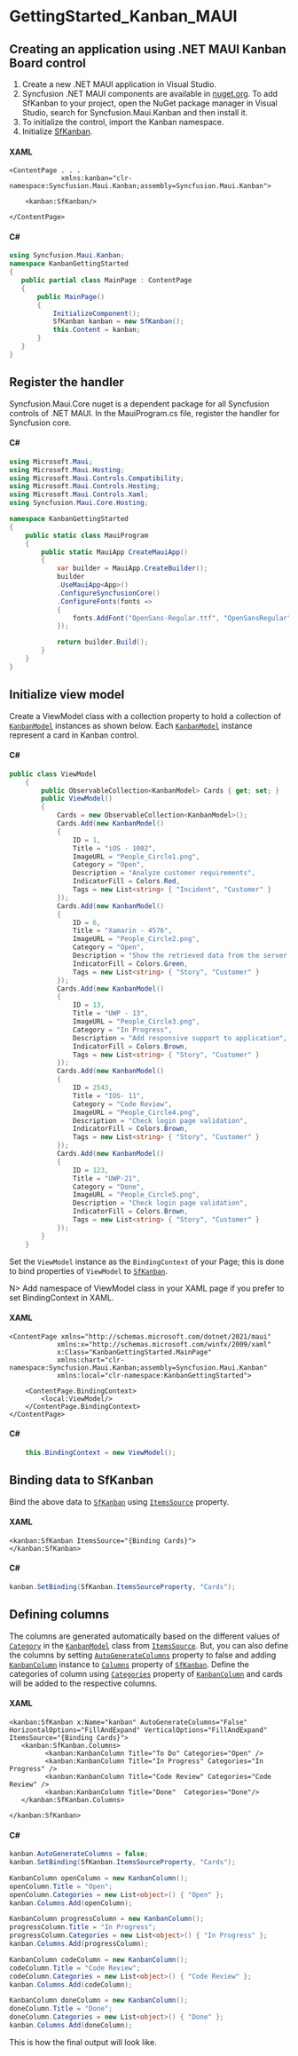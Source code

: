 # GettingStarted_Kanban_MAUI
## Creating an application using .NET MAUI Kanban Board control

1. Create a new .NET MAUI application in Visual Studio.
2. Syncfusion .NET MAUI components are available in [nuget.org](https://www.nuget.org/). To add SfKanban to your project, open the NuGet package manager in Visual Studio, search for Syncfusion.Maui.Kanban and then install it.
3. To initialize the control, import the Kanban namespace.
4. Initialize [SfKanban]().

#### XAML
```xaml
<ContentPage . . .    
             xmlns:kanban="clr-namespace:Syncfusion.Maui.Kanban;assembly=Syncfusion.Maui.Kanban">

    <kanban:SfKanban/>
    
</ContentPage>
```
 #### C#
 ``` C#
using Syncfusion.Maui.Kanban;
namespace KanbanGettingStarted
{
    public partial class MainPage : ContentPage
    {
        public MainPage()
        {
            InitializeComponent();           
            SfKanban kanban = new SfKanban(); 
            this.Content = kanban;
        }
    }   
}
```

## Register the handler

Syncfusion.Maui.Core nuget is a dependent package for all Syncfusion controls of .NET MAUI. In the MauiProgram.cs file, register the handler for Syncfusion core.
#### C#
```C#
using Microsoft.Maui;
using Microsoft.Maui.Hosting;
using Microsoft.Maui.Controls.Compatibility;
using Microsoft.Maui.Controls.Hosting;
using Microsoft.Maui.Controls.Xaml;
using Syncfusion.Maui.Core.Hosting;

namespace KanbanGettingStarted
{
    public static class MauiProgram
    {
        public static MauiApp CreateMauiApp()
        {
            var builder = MauiApp.CreateBuilder();
            builder
            .UseMauiApp<App>()
            .ConfigureSyncfusionCore()
            .ConfigureFonts(fonts =>
            {
                fonts.AddFont("OpenSans-Regular.ttf", "OpenSansRegular");
            });

            return builder.Build();
        }
    }
}
```

## Initialize view model

Create a ViewModel class with a collection property to hold a collection of [`KanbanModel`]() instances as shown below. Each [`KanbanModel`]() instance represent a card in Kanban control.

#### C#
``` C#
public class ViewModel
    {
        public ObservableCollection<KanbanModel> Cards { get; set; }
        public ViewModel()
        {
            Cards = new ObservableCollection<KanbanModel>();
            Cards.Add(new KanbanModel()
            {
                ID = 1,
                Title = "iOS - 1002",
                ImageURL = "People_Circle1.png",
                Category = "Open",
                Description = "Analyze customer requirements",
                IndicatorFill = Colors.Red,
                Tags = new List<string> { "Incident", "Customer" }
            });
            Cards.Add(new KanbanModel()
            {
                ID = 6,
                Title = "Xamarin - 4576",
                ImageURL = "People_Circle2.png",
                Category = "Open",
                Description = "Show the retrieved data from the server in grid control",
                IndicatorFill = Colors.Green,
                Tags = new List<string> { "Story", "Customer" }
            });
            Cards.Add(new KanbanModel()
            {
                ID = 13,
                Title = "UWP - 13",
                ImageURL = "People_Circle3.png",
                Category = "In Progress",
                Description = "Add responsive support to application",
                IndicatorFill = Colors.Brown,
                Tags = new List<string> { "Story", "Customer" }
            });
            Cards.Add(new KanbanModel()
            {
                ID = 2543,
                Title = "IOS- 11",
                Category = "Code Review",
                ImageURL = "People_Circle4.png",
                Description = "Check login page validation",
                IndicatorFill = Colors.Brown,
                Tags = new List<string> { "Story", "Customer" }
            });
            Cards.Add(new KanbanModel()
            {
                ID = 123,
                Title = "UWP-21",
                Category = "Done",
                ImageURL = "People_Circle5.png",
                Description = "Check login page validation",
                IndicatorFill = Colors.Brown,
                Tags = new List<string> { "Story", "Customer" }
            });
        }   
    }
```

Set the `ViewModel` instance as the `BindingContext` of your Page; this is done to bind properties of `ViewModel` to [`SfKanban`]().

N> Add namespace of ViewModel class in your XAML page if you prefer to set BindingContext in XAML.
#### XAML
```xaml
<ContentPage xmlns="http://schemas.microsoft.com/dotnet/2021/maui"
            xmlns:x="http://schemas.microsoft.com/winfx/2009/xaml"
            x:Class="KanbanGettingStarted.MainPage"
            xmlns:chart="clr-namespace:Syncfusion.Maui.Kanban;assembly=Syncfusion.Maui.Kanban"
            xmlns:local="clr-namespace:KanbanGettingStarted"> 

    <ContentPage.BindingContext>
        <local:ViewModel/>  
    </ContentPage.BindingContext>
</ContentPage>
```
#### C#
```C#
    this.BindingContext = new ViewModel();
```
## Binding data to SfKanban

Bind the above data to [`SfKanban`]() using [`ItemsSource`]() property.

#### XAML
```xaml
<kanban:SfKanban ItemsSource="{Binding Cards}">
</kanban:SfKanban>
```
#### C#
```C#
kanban.SetBinding(SfKanban.ItemsSourceProperty, "Cards");
```
## Defining columns

The columns are generated automatically based on the different values of [`Category`]() in the [`KanbanModel`]() class from [`ItemsSource`](). But, you can also define the columns by setting [`AutoGenerateColumns`]() property to false and adding [`KanbanColumn`]() instance to [`Columns`]() property of [`SfKanban`]().
Define the categories of column using [`Categories`]() property of [`KanbanColumn`]() and cards will be added to the respective columns.
#### XAML
```xaml
<kanban:SfKanban x:Name="kanban" AutoGenerateColumns="False" HorizontalOptions="FillAndExpand" VerticalOptions="FillAndExpand" ItemsSource="{Binding Cards}">   
   <kanban:SfKanban.Columns>
         <kanban:KanbanColumn Title="To Do" Categories="Open" />
         <kanban:KanbanColumn Title="In Progress" Categories="In Progress" />
         <kanban:KanbanColumn Title="Code Review" Categories="Code Review" />
         <kanban:KanbanColumn Title="Done"  Categories="Done"/>
   </kanban:SfKanban.Columns>
 
</kanban:SfKanban> 
```

#### C#
```C#
kanban.AutoGenerateColumns = false; 
kanban.SetBinding(SfKanban.ItemsSourceProperty, "Cards");

KanbanColumn openColumn = new KanbanColumn();
openColumn.Title = "Open";
openColumn.Categories = new List<object>() { "Open" };
kanban.Columns.Add(openColumn);

KanbanColumn progressColumn = new KanbanColumn();
progressColumn.Title = "In Progress";
progressColumn.Categories = new List<object>() { "In Progress" };
kanban.Columns.Add(progressColumn);

KanbanColumn codeColumn = new KanbanColumn();
codeColumn.Title = "Code Review";
codeColumn.Categories = new List<object>() { "Code Review" };
kanban.Columns.Add(codeColumn);

KanbanColumn doneColumn = new KanbanColumn();
doneColumn.Title = "Done";
doneColumn.Categories = new List<object>() { "Done" };
kanban.Columns.Add(doneColumn);
```

This is how the final output will look like.

